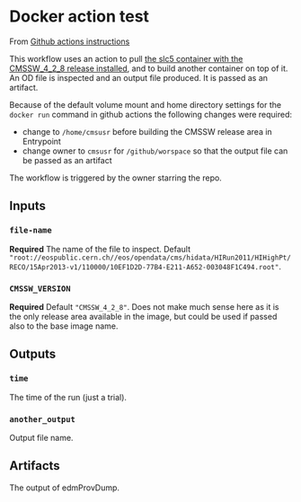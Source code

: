 # Docker action test

From [Github actions instructions](https://help.github.com/en/actions/building-actions/creating-a-docker-container-action)

This workflow uses an action to pull [the slc5 container with the CMSSW_4_2_8 release installed](https://gitlab.cern.ch/clange/cmssw-docker/container_registry), and to build another container on top of it. An OD file is inspected and an output file produced. It is passed as an artifact. 

Because of the default volume mount and home directory settings for the `docker run` command in github actions the following changes were required:
 - change to `/home/cmsusr` before building the CMSSW release area in Entrypoint
 - change owner to `cmsusr` for `/github/worspace` so that the output file can be passed as an artifact

The workflow is triggered by the owner starring the repo.

## Inputs

### `file-name`

**Required** The name of the file to inspect. Default `"root://eospublic.cern.ch//eos/opendata/cms/hidata/HIRun2011/HIHighPt/RECO/15Apr2013-v1/110000/10EF1D2D-77B4-E211-A652-003048F1C494.root"`.

### `CMSSW_VERSION`

**Required**  Default `"CMSSW_4_2_8"`. Does not make much sense here as it is the only release area available in the image, but could be used if passed also to the base image name.

## Outputs

### `time`

The time of the run (just a trial).

### `another_output`

Output file name. 

## Artifacts

The output of edmProvDump.


